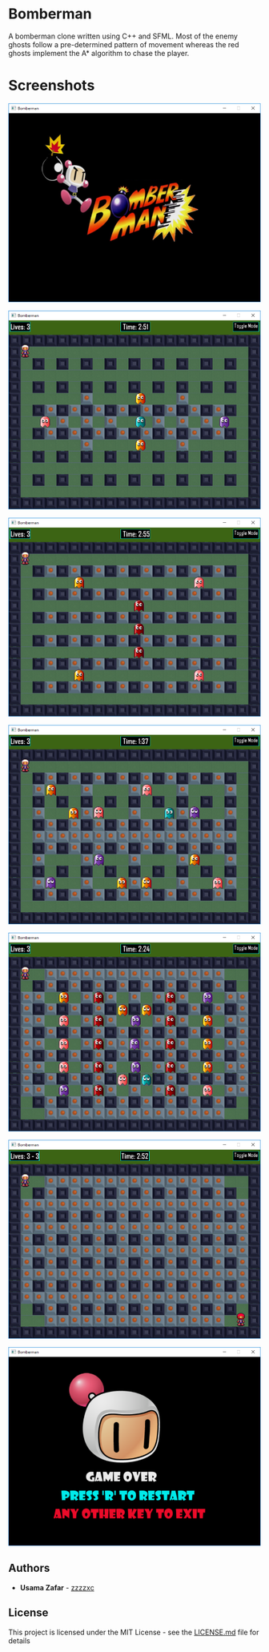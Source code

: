 # Bomberman

A bomberman clone written using C++ and SFML. Most of the enemy ghosts follow a pre-determined pattern of movement whereas the red ghosts implement the A\* algorithm to chase the player.

# Screenshots

![Alt text](Screenshots/splash.png?raw=true "Splash Screen")

![Alt text](Screenshots/level1.png?raw=true "Level 1")

![Alt text](Screenshots/level2.png?raw=true "Level 2")

![Alt text](Screenshots/level3.png?raw=true "Level 3")

![Alt text](Screenshots/level5.png?raw=true "Level 5")

![Alt text](Screenshots/VS.png?raw=true "Versus Mode")

![Alt text](Screenshots/gameover.png?raw=true "Game Over")

## Authors

* **Usama Zafar** - [zzzzxc](https://github.com/zzzzxc)

## License

This project is licensed under the MIT License - see the [LICENSE.md](LICENSE.md) file for details
